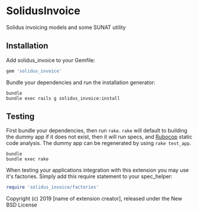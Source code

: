 # SolidusInvoice

Solidus invoicing models and some SUNAT utility

Installation
------------

Add solidus_invoice to your Gemfile:

```ruby
gem 'solidus_invoice'
```

Bundle your dependencies and run the installation generator:

```shell
bundle
bundle exec rails g solidus_invoice:install
```

Testing
-------

First bundle your dependencies, then run `rake`. `rake` will default to building the dummy app if it does not exist, then it will run specs, and [Rubocop](https://github.com/bbatsov/rubocop) static code analysis. The dummy app can be regenerated by using `rake test_app`.

```shell
bundle
bundle exec rake
```

When testing your applications integration with this extension you may use it's factories.
Simply add this require statement to your spec_helper:

```ruby
require 'solidus_invoice/factories'
```

Copyright (c) 2019 [name of extension creator], released under the New BSD License
